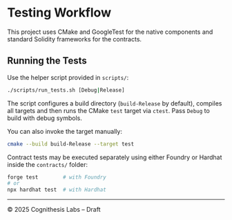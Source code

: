 # Testing Workflow

This project uses CMake and GoogleTest for the native components and standard Solidity frameworks for the contracts.

## Running the Tests

Use the helper script provided in `scripts/`:

```bash
./scripts/run_tests.sh [Debug|Release]
```

The script configures a build directory (`build-Release` by default), compiles all targets and then runs the CMake `test` target via `ctest`. Pass `Debug` to build with debug symbols.

You can also invoke the target manually:

```bash
cmake --build build-Release --target test
```

Contract tests may be executed separately using either Foundry or Hardhat inside the `contracts/` folder:

```bash
forge test        # with Foundry
# or
npx hardhat test  # with Hardhat
```

---

© 2025 Cognithesis Labs – Draft
